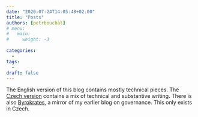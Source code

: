 ```yaml
---
date: "2020-07-24T14:05:48+02:00"
title: "Posts"
authors: [petrbouchal]
# menu: 
#   main:
#     weight: -3
  
categories:
  -
tags:
  -
draft: false
---
```


The English version of this blog contains mostly technical pieces. 
The [Czech version](/cz/post) contains a mix of technical and substantive writing.
There is also [Byrokrates](/cz/byrokrates), a mirror of my earlier blog on governance. This only exists in Czech.
